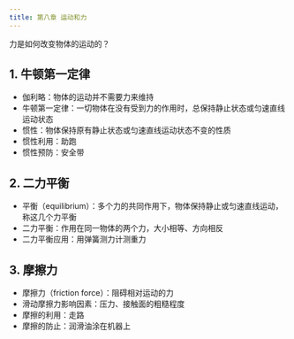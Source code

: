 ```yaml
---
title: 第八章 运动和力
---
```


力是如何改变物体的运动的？

## 1. 牛顿第一定律

- 伽利略：物体的运动并不需要力来维持
- 牛顿第一定律：一切物体在没有受到力的作用时，总保持静止状态或匀速直线运动状态
- 惯性：物体保持原有静止状态或匀速直线运动状态不变的性质
- 惯性利用：助跑
- 惯性预防：安全带

## 2. 二力平衡

- 平衡（equilibrium）：多个力的共同作用下，物体保持静止或匀速直线运动，称这几个力平衡
- 二力平衡：作用在同一物体的两个力，大小相等、方向相反
- 二力平衡应用：用弹簧测力计测重力

## 3. 摩擦力

- 摩擦力（friction force）：阻碍相对运动的力
- 滑动摩擦力影响因素：压力、接触面的粗糙程度
- 摩擦的利用：走路
- 摩擦的防止：润滑油涂在机器上